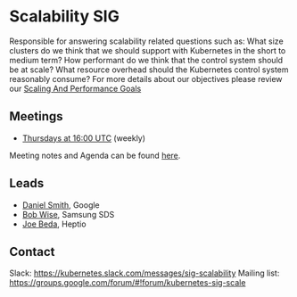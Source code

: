 # Scalability SIG

Responsible for answering scalability related questions such as:
What size clusters do we think that we should support with Kubernetes in the short to medium term? How performant do we think that the control system should be at scale? What resource overhead should the Kubernetes control system reasonably consume?
For more details about our objectives please review our [Scaling And Performance Goals](https://github.com/kubernetes/community/blob/master/sig-scalability/goals.md)

## Meetings
- [Thursdays at 16:00 UTC](https://zoom.us/j/989573207) (weekly)

Meeting notes and Agenda can be found [here](https://docs.google.com/a/bobsplanet.com/document/d/1hEpf25qifVWztaeZPFmjNiJvPo-5JX1z0LSvvVY5G2g/edit?usp=drive_web).

## Leads
- [Daniel Smith](https://github.com/lavalamp), Google
- [Bob Wise](https://github.com/countspongebob), Samsung SDS
- [Joe Beda](https://github.com/jbeda), Heptio

## Contact
Slack: https://kubernetes.slack.com/messages/sig-scalability
Mailing list: https://groups.google.com/forum/#!forum/kubernetes-sig-scale



